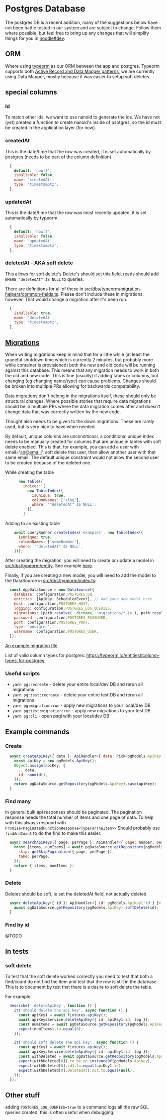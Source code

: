 # Postgres Database

The postgres DB is a recent addition, many of the suggestions below have not been battle tested in our system and are subject to change. Follow them where possible, but feel free to bring up any changes that will simplify things for you in [noodle#dev](https://noodle-rcm3610.slack.com/archives/C02NR993DTL).

## ORM
Where using [typeorm](https://typeorm.io/) as our ORM between the app and postgres.
Typeorm supports both [Active Record and Data Mapper patterns](https://typeorm.io/active-record-data-mapper), we are currently using Data Mapper, mostly because it was easier to setup soft deletes.

## special columns
### Id
To match other ids, we want to use nanoid to generate the ids.
We have not (yet) created a function to create nanoid's inside of psotgres, so the id must be created in the application layer (for now).

### createdAt
This is the date/time that the row was created, it is set automatically by postgres (needs to be part of the column definition)

```js
  {
    default: 'now()',
    isNullable: false,
    name: 'createdAt',
    type: 'timestamptz',
  },
```

### updatedAt
This is the date/time that the row was most recently updated, it is set automatically by typeorm

```js
  {
    default: 'now()',
    isNullable: false,
    name: 'updatedAt',
    type: 'timestamptz',
  },
```

### deletedAt - AKA soft delete
This allows for [soft delete's](https://www.jmix.io/blog/to-delete-or-to-soft-delete-that-is-the-question/)
Delete's should set this field, reads should add `WHERE "deletedAt" IS NULL` to queries.

There are definitions for all of these in [src/dbs/typeorm/migration-helpers/common-fields.ts](src/dbs/typeorm/migration-helpers/common-fields.ts). Please don't include these in migrations, however. That would change a migration after it's been run.

```js
  {
    isNullable: true,
    name: 'deletedAt',
    type: 'timestamptz',
  },
```
## [Migrations](https://github.com/typeorm/typeorm/blob/master/docs/migrations.md)

When writing migrations keep in mind that for a little while (at least the graceful shutdown time which is currently 2 minutes, but probably more while container is provisioned) both the new and old code will be running against this database. This means that any migration needs to work in both the old and new code.
This is fine (usually) if adding tabes or columns, but changing (eg changing name/type) can cause problems.
Changes should be broken into multiple PRs allowing for backwards compatability.

Data migrations don't belong in the migrations itself, these should only be structural changes. Where possible stories that require data migrations should be in multiple PRs where the data migration comes after and doesn't change data that was correctly written by the new code.

Thought also needs to be given to the down migrations.
These are rarely used, but is very nice to have when needed.

By default, unique columns are unconditional, a conditional unique index needs to be manually created for columns that are unique in tables with soft delete enabled.
This is that, for example, you can add a user with email='an@ema.il', soft delete that user, then allow another user with that same email. The default unique constraint would not allow the second user to be created because of the deleted one.

While creating the table
```js
      new Table({
        indices: [
          new TableIndex({
            isUnique: true,
            columnNames: ['slug'],
            where: '"deletedAt" IS NULL',
          }),
        ]
```

Adding to an existing table
```js
    await queryRunner.createIndex('examples', new TableIndex({
      isUnique: true,
      columnNames: ['someNumber'],
      where: '"deletedAt" IS NULL',
    }));
```

After creating the migration, you will need to create or update a model in [src/dbs/typeorm/entity](src/dbs/typeorm/entity). See example [here](src/dbs/typeorm/entity/ScheduledEvent.ts).

Finally, if you are creating a new model, you will need to add the model to the DataSource in [src/dbs/typeorm/index.ts](src/dbs/typeorm/index.ts):

```js
  const AppDataSource = new DataSource({
    database: configuration.POSTGRES_DB,
    entities: [ApiKey, ScheduledEvent], // Add your new model here
    host: configuration.POSTGRES_HOST,
    logging: configuration.POSTGRES_LOG_QUERIES,
    migrations: [path.resolve(__dirname, 'migrations/*.js'), path.resolve(__dirname, 'migrations/*.ts')],
    password: configuration.POSTGRES_PASSWORD,
    port: configuration.POSTGRES_PORT,
    type: 'postgres',
    username: configuration.POSTGRES_USER,
  });
```

[An example migration file](src/dbs/typeorm/migration-example.ts)

List of valid column types for postgres: https://typeorm.io/entities#column-types-for-postgres

### Useful scripts
- `yarn pg:recreate` - delete your entire local/dev DB and rerun all migrations
- `yarn pg:test:recreate` - delete your entire test DB and rerun all migrations
- `yarn pg:migration:run` - apply new migrations to your local/dev DB
- `yarn pg:test:migration:run` - apply new migrations to your test DB
- `yarn pg:cli` - open psql with your local/dev DB

## Example commands
### Create
```js
  async createApiKey({ data }: ApiHandler<{ data: Pick<pgModels.ApiKey, 'key' | 'slug' | 'description' | 'name'> }>): Promise<pgModels.ApiKey> {
    const apiKey = new pgModels.ApiKey();
    Object.assign(apiKey, {
      ...data,
      id: nanoid(),
    });
    return pgDataSource.getRepository(pgModels.ApiKey).save(apiKey);
  }
```

### Find many
In general bulk api responses should be paginated.
The pagination response needs the total number of items and one page of data.
To help with this always respond with `Promise<PaginatedFunctionResponse<TypeForTheItem>>`
Should probably use `findAndCount` to do the find to make this easier.
```js
  async searchApiKeys({ page, perPage }: ApiHandler<{ page: number, perPage: number }>): Promise<PaginatedFunctionResponse<pgModels.ApiKey>> {
    const [items, numItems] = await pgDataSource.getRepository(pgModels.ApiKey).findAndCount({
      skip: getSkipPagination({ page, perPage }),
      take: perPage,
    });
    return { items, numItems };
  }
```

### Delete
Deletes should be soft, ie set the deletedAt field, not actually deleted.

```js
  async deleteApiKey({ id }: ApiHandler<{ id: pgModels.ApiKey['id'] }>): Promise<void> {
    await pgDataSource.getRepository(pgModels.ApiKey).softDelete(id);
  }
```

### Find by id
@TODO

## In tests
### soft delete
To test that the soft delete worked correctly you need to test that both a find/count do not find the item and test that the row is still in the database. This is to document by test that there is a desire to soft delete the table.

For example:
```js
  describe('.deleteApiKey', function () {
    it('should delete the api key', async function () {
      const apiKey1 = await fixtures.apiKey();
      await apiKeysService.deleteApiKey({ id: apiKey1.id, log });
      const numItems = await pgDataSource.getRepository(pgModels.ApiKey).count();
      expect(numItems).to.equal(0);
    });

    it('should soft delete the api key', async function () {
      const apiKey1 = await fixtures.apiKey();
      await apiKeysService.deleteApiKey({ id: apiKey1.id, log });
      const withDeleted = await pgDataSource.getRepository(pgModels.ApiKey).find({ withDeleted: true });
      expect(withDeleted[0]).to.be.an.instanceOf(pgModels.ApiKey);
      expect(withDeleted[0].id).to.equal(apiKey1.id);
      expect(withDeleted[0].deletedAt).not.to.equal(null);
    });
  });
```


## Other stuff
adding `POSTGRES_LOG_QUERIES=true` to a command logs all the raw SQL queries created, this is often useful when debugging.
